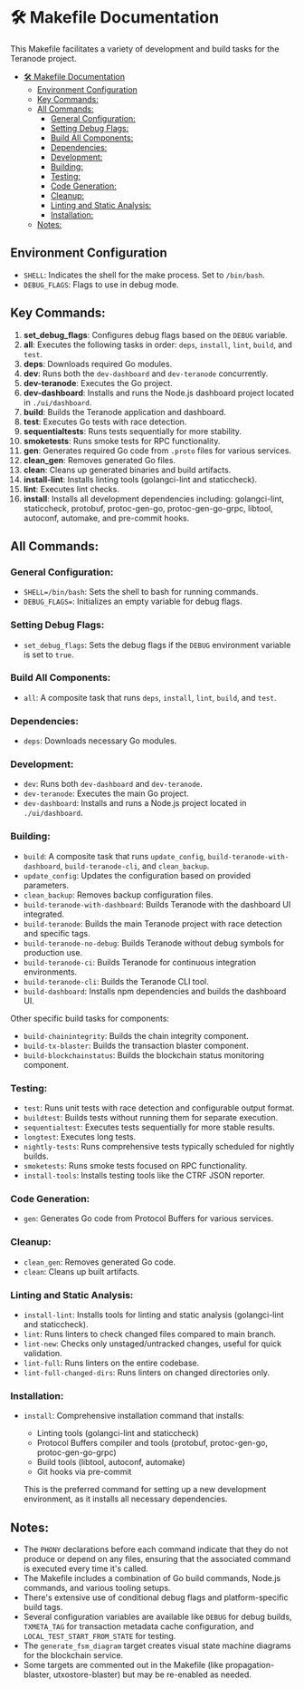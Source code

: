 # 🛠️ Makefile Documentation

This Makefile facilitates a variety of development and build tasks for the Teranode project.

- [🛠️ Makefile Documentation](#️-makefile-documentation)
  - [Environment Configuration](#environment-configuration)
  - [Key Commands:](#key-commands)
  - [All Commands:](#all-commands)
    - [General Configuration:](#general-configuration)
    - [Setting Debug Flags:](#setting-debug-flags)
    - [Build All Components:](#build-all-components)
    - [Dependencies:](#dependencies)
    - [Development:](#development)
    - [Building:](#building)
    - [Testing:](#testing)
    - [Code Generation:](#code-generation)
    - [Cleanup:](#cleanup)
    - [Linting and Static Analysis:](#linting-and-static-analysis)
    - [Installation:](#installation)
  - [Notes:](#notes)



## Environment Configuration
- `SHELL`: Indicates the shell for the make process. Set to `/bin/bash`.
- `DEBUG_FLAGS`: Flags to use in debug mode.

## Key Commands:

1. **set_debug_flags**: Configures debug flags based on the `DEBUG` variable.
2. **all**: Executes the following tasks in order: `deps`, `install`, `lint`, `build`, and `test`.
3. **deps**: Downloads required Go modules.
4. **dev**: Runs both the `dev-dashboard` and `dev-teranode` concurrently.
5. **dev-teranode**: Executes the Go project.
6. **dev-dashboard**: Installs and runs the Node.js dashboard project located in `./ui/dashboard`.
7. **build**: Builds the Teranode application and dashboard.
8. **test**: Executes Go tests with race detection.
9. **sequentialtests**: Runs tests sequentially for more stability.
10. **smoketests**: Runs smoke tests for RPC functionality.
11. **gen**: Generates required Go code from `.proto` files for various services.
12. **clean_gen**: Removes generated Go files.
13. **clean**: Cleans up generated binaries and build artifacts.
14. **install-lint**: Installs linting tools (golangci-lint and staticcheck).
15. **lint**: Executes lint checks.
16. **install**: Installs all development dependencies including: golangci-lint, staticcheck, protobuf, protoc-gen-go, protoc-gen-go-grpc, libtool, autoconf, automake, and pre-commit hooks.

## All Commands:

### General Configuration:

- `SHELL=/bin/bash`: Sets the shell to bash for running commands.
- `DEBUG_FLAGS=`: Initializes an empty variable for debug flags.

### Setting Debug Flags:

- `set_debug_flags`: Sets the debug flags if the `DEBUG` environment variable is set to `true`.

### Build All Components:

- `all`: A composite task that runs `deps`, `install`, `lint`, `build`, and `test`.

### Dependencies:

- `deps`: Downloads necessary Go modules.

### Development:

- `dev`: Runs both `dev-dashboard` and `dev-teranode`.
- `dev-teranode`: Executes the main Go project.
- `dev-dashboard`: Installs and runs a Node.js project located in `./ui/dashboard`.

### Building:

- `build`: A composite task that runs `update_config`, `build-teranode-with-dashboard`, `build-teranode-cli`, and `clean_backup`.
- `update_config`: Updates the configuration based on provided parameters.
- `clean_backup`: Removes backup configuration files.
- `build-teranode-with-dashboard`: Builds Teranode with the dashboard UI integrated.
- `build-teranode`: Builds the main Teranode project with race detection and specific tags.
- `build-teranode-no-debug`: Builds Teranode without debug symbols for production use.
- `build-teranode-ci`: Builds Teranode for continuous integration environments.
- `build-teranode-cli`: Builds the Teranode CLI tool.
- `build-dashboard`: Installs npm dependencies and builds the dashboard UI.

Other specific build tasks for components:

- `build-chainintegrity`: Builds the chain integrity component.
- `build-tx-blaster`: Builds the transaction blaster component.
- `build-blockchainstatus`: Builds the blockchain status monitoring component.

### Testing:

- `test`: Runs unit tests with race detection and configurable output format.
- `buildtest`: Builds tests without running them for separate execution.
- `sequentialtest`: Executes tests sequentially for more stable results.
- `longtest`: Executes long tests.
- `nightly-tests`: Runs comprehensive tests typically scheduled for nightly builds.
- `smoketests`: Runs smoke tests focused on RPC functionality.
- `install-tools`: Installs testing tools like the CTRF JSON reporter.

### Code Generation:

- `gen`: Generates Go code from Protocol Buffers for various services.

### Cleanup:

- `clean_gen`: Removes generated Go code.
- `clean`: Cleans up built artifacts.

### Linting and Static Analysis:

- `install-lint`: Installs tools for linting and static analysis (golangci-lint and staticcheck).
- `lint`: Runs linters to check changed files compared to main branch.
- `lint-new`: Checks only unstaged/untracked changes, useful for quick validation.
- `lint-full`: Runs linters on the entire codebase.
- `lint-full-changed-dirs`: Runs linters on changed directories only.

### Installation:

- `install`: Comprehensive installation command that installs:
  - Linting tools (golangci-lint and staticcheck)
  - Protocol Buffers compiler and tools (protobuf, protoc-gen-go, protoc-gen-go-grpc)
  - Build tools (libtool, autoconf, automake)
  - Git hooks via pre-commit

  This is the preferred command for setting up a new development environment, as it installs all necessary dependencies.

## Notes:
- The `PHONY` declarations before each command indicate that they do not produce or depend on any files, ensuring that the associated command is executed every time it's called.
- The Makefile includes a combination of Go build commands, Node.js commands, and various tooling setups.
- There's extensive use of conditional debug flags and platform-specific build tags.
- Several configuration variables are available like `DEBUG` for debug builds, `TXMETA_TAG` for transaction metadata cache configuration, and `LOCAL_TEST_START_FROM_STATE` for testing.
- The `generate_fsm_diagram` target creates visual state machine diagrams for the blockchain service.
- Some targets are commented out in the Makefile (like propagation-blaster, utxostore-blaster) but may be re-enabled as needed.
